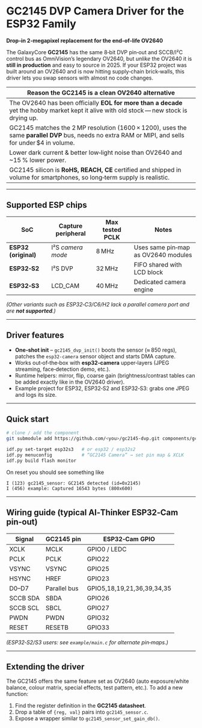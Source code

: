 
# GC2145 DVP Camera Driver for the ESP32 Family

**Drop‑in 2‑megapixel replacement for the end‑of‑life OV2640**

The GalaxyCore **GC2145** has the same 8‑bit DVP pin‑out and SCCB/I²C
control bus as OmniVision’s legendary OV2640, but *unlike* the OV2640 it is
**still in production** and easy to source in 2025.  If your ESP32 project
was built around an OV2640 and is now hitting supply‑chain brick‑walls, this
driver lets you swap sensors with almost no code changes.

| Reason the GC2145 is a clean OV2640 alternative |
| --- |
| The OV2640 has been officially **EOL for more than a decade** yet the hobby market kept it alive with old stock — new stock is drying up.﻿ |
| GC2145 matches the 2 MP resolution (1600 × 1200), uses the same **parallel DVP** bus, needs no extra RAM or MIPI, and sells for under $4 in volume. |
| Lower dark current & better low‑light noise than OV2640 and ~15 % lower power. |
| GC2145 silicon is **RoHS, REACH, CE** certified and shipped in volume for smartphones, so long‑term supply is realistic.﻿ |

---

## Supported ESP chips

| SoC | Capture peripheral | Max tested PCLK | Notes |
|-----|--------------------|-----------------|-------|
| **ESP32 (original)** | I²S *camera mode* | 8 MHz | Uses same pin‑map as OV2640 modules |
| **ESP32‑S2** | I²S DVP | 32 MHz | FIFO shared with LCD block |
| **ESP32‑S3** | LCD_CAM | 40 MHz | Dedicated camera engine |

*(Other variants such as ESP32‑C3/C6/H2 lack a parallel camera port and are **not supported**.)*

---

## Driver features

* **One‑shot init** – `gc2145_dvp_init()` boots the sensor (≈ 850 regs),
  patches the `esp32‑camera` sensor object and starts DMA capture.
* Works out‑of‑the‑box with **esp32‑camera** upper‑layers (JPEG streaming,
  face‑detection demo, etc.).
* Runtime helpers: mirror, flip, coarse gain (brightness/contrast tables
  can be added exactly like in the OV2640 driver).
* Example project for ESP32, ESP32‑S2 and ESP32‑S3: grabs one JPEG and logs
  its size.

---

## Quick start

```bash
# clone / add the component
git submodule add https://github.com/<you>/gc2145-dvp.git components/gc2145

idf.py set-target esp32s3   # or esp32 / esp32s2
idf.py menuconfig           # “GC2145 Camera” → set pin map & XCLK
idf.py build flash monitor
```

On reset you should see something like

```
I (123) gc2145_sensor: GC2145 detected (id=0x2145)
I (456) example: Captured 16543 bytes (800x600)
```

---

## Wiring guide (typical AI‑Thinker ESP32‑Cam pin‑out)

| Signal | GC2145 pin | ESP32‑Cam GPIO |
|--------|-----------|----------------|
| XCLK   | MCLK      | GPIO0 / LEDC |
| PCLK   | PCLK      | GPIO22 |
| VSYNC  | VSYNC     | GPIO25 |
| HSYNC  | HREF      | GPIO23 |
| D0–D7  | Parallel bus | GPIO5,18,19,21,36,39,34,35 |
| SCCB SDA | SBDA | GPIO26 |
| SCCB SCL | SBCL | GPIO27 |
| PWDN   | PWDN | GPIO32 |
| RESET  | RESETB | GPIO33 |

*(ESP32‑S2/S3 users: see `example/main.c` for alternate pin‑maps.)*

---

## Extending the driver

The GC2145 offers the same feature set as OV2640 (auto exposure/white
balance, colour matrix, special effects, test pattern, etc.).  To add a new
function:

1. Find the register definition in the **GC2145 datasheet**.
2. Drop a table of `{reg, val}` pairs into `gc2145_sensor.c`.
3. Expose a wrapper similar to `gc2145_sensor_set_gain_db()`.


